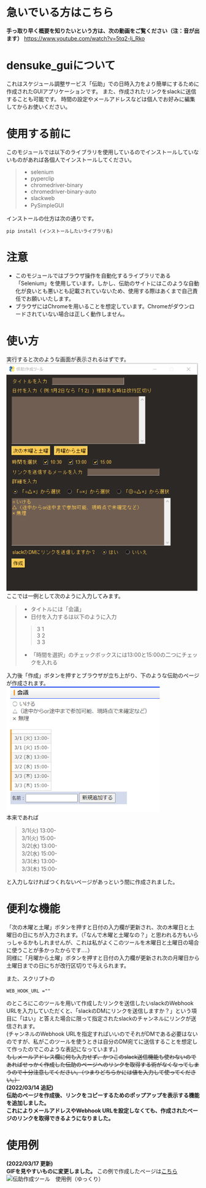 # 急いでいる方はこちら
**手っ取り早く概要を知りたいという方は、次の動画をご覧ください（注：音が出ます）**
https://www.youtube.com/watch?v=5tq2-lj_Rko
# densuke_guiについて
これはスケジュール調整サービス「伝助」での日時入力をより簡単にするために作成されたGUIアプリケーションです。 
また、作成されたリンクをslackに送信することも可能です。
時間の設定やメールアドレスなどは個人でお好みに編集してからお使いください。
# 使用する前に
このモジュールでは以下のライブラリを使用しているのでインストールしていないものがあれば各個人でインストールしてください。　　
>* selenium
>* pyperclip
>* chromedriver-binary
>* chromedriver-binary-auto
>* slackweb
>* PySimpleGUI　

インストールの仕方は次の通りです。
```
pip install (インストールしたいライブラリ名)
```
# 注意
* このモジュールではブラウザ操作を自動化するライブラリである「Selenium」を使用しています。しかし、伝助のサイトにはこのような自動化が良いとも悪いとも記載されていないため、使用する際はあくまで自己責任でお願いいたします。  
* ブラウザにはChromeを用いることを想定しています。Chromeがダウンロードされていない場合は正しく動作しません。
# 使い方
実行すると次のような画面が表示されるはずです。  
<img src="img/start.PNG" width="500px" alt="スタート画面" title="スタート画面">  
ここでは一例として次のように入力してみます。
>* タイトルには「会議」
>* 日付を入力するは以下のように入力
> >3 1  
3 2  
3 3
>* 「時間を選択」のチェックボックスには13:00と15:00の二つにチェックを入れる  

入力後「作成」ボタンを押すとブラウザが立ち上がり、下のような伝助のページが作成されます。
<img src="img/densuke_example.PNG" width="400px" alt="作成された伝助のページ" title="作成された伝助のページ">  
本来であれば
>3/1(火) 13:00-  
3/1(火) 15:00-  
3/2(水) 13:00-  
3/2(水) 15:00-  
3/3(木) 13:00-  
3/3(木) 15:00-

と入力しなければつくれないページがあっという間に作成されました。

# 便利な機能
「次の木曜と土曜」ボタンを押すと日付の入力欄が更新され、次の木曜日と土曜日の日にちが入力されます。（「なんで木曜と土曜なの？」と思われる方もいらっしゃるかもしれませんが、これは私がよくこのツールを木曜日と土曜日の場合に使うことが多かったからです....）  
同様に「月曜から土曜」ボタンを押すと日付の入力欄が更新され次の月曜日から土曜日までの日にちが改行区切りで与えられます。

また、スクリプトの
```python:
WEB_HOOK_URL =""
```
のところにこのツールを用いて作成したリンクを送信したいslackのWebhook URLを入力していただくと、「slackのDMにリンクを送信しますか？」という項目に「はい」と答えた場合に限って指定されたslackのチャンネルにリンクが送信されます。  
(チャンネルのWebhook URLを指定すればいいのでそれがDMである必要はないのですが、私がこのツールを使うときは自分のDM宛てに送信することを想定して作ったのでこのような表記になっています。)  
~~もしメールアドレス欄に何も入力せず、かつこのslack送信機能も使わないのであればせっかく作成した伝助のページへのリンクを取得する術がなくなってしまうので十分注意してください。（つまりどちらかには値を入力して使ってください。）~~  
**(2022/03/14 追記)  
伝助のページを作成後、リンクをコピーするためのポップアップを表示する機能を追加しました。    
これによりメールアドレスやWebhook URLを設定しなくても、作成されたページのリンクを取得できるようになりました。**
# 使用例
**(2022/03/17 更新)  
GIFを見やすいものに変更しました。** この例で作成したページは[こちら](https://www.densuke.biz/list?cd=9UVskuht76SbTxrp)
<br>
![伝助作成ツール　使用例（ゆっくり）](https://user-images.githubusercontent.com/98263011/158779416-b68b4a61-d452-4851-bccd-186242f16a49.gif)  

